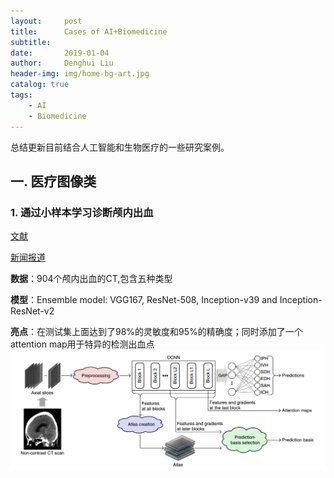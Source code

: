 ```yaml
---
layout:     post
title:      Cases of AI+Biomedicine
subtitle:   
date:       2019-01-04
author:     Denghui Liu
header-img: img/home-bg-art.jpg
catalog: true
tags:
    - AI
    - Biomedicine
---
```

总结更新目前结合人工智能和生物医疗的一些研究案例。

## 一. 医疗图像类
### 1. 通过小样本学习诊断颅内出血
[文献](https://github.com/snower2010/snower2010.github.io/blob/master/img/An%20explainable%20deep-learning%20algorithm%20for%20the%20detection%20of%20acute%20intracranial%20haemorrhage%20from%20small%20datasets.pdf)

[新闻报道](https://www.jiqizhixin.com/articles/2018-12-26)

  **数据**：904个颅内出血的CT,包含五种类型
  
  **模型**：Ensemble model: VGG167, ResNet-508, Inception-v39 and
Inception-ResNet-v2

  **亮点**：在测试集上面达到了98%的灵敏度和95%的精确度；同时添加了一个attention map用于特异的检测出血点
  ![Figure1.1.1](img/1.1.1.jpg)

